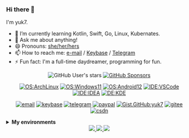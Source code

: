 ### Hi there 👋

<!--
**yuk7/yuk7** is a ✨ _special_ ✨ repository because its `README.md` (this file) appears on your GitHub profile.

Here are some ideas to get you started:

- 🔭 I’m currently working on ...
- 🌱 I’m currently learning ...
- 👯 I’m looking to collaborate on ...
- 🤔 I’m looking for help with ...
- 💬 Ask me about ...
- 📫 How to reach me: ...
- 😄 Pronouns: ...
- ⚡ Fun fact: ...
-->

I'm yuk7.

- 🌱 I’m currently learning Kotlin, Swift, Go, Linux, Kubernates.
- 💬 Ask me about anything!
- 😄 Pronouns: [she/her/hers](https://pronoun.is/she)
- 📫 How to reach me: [e-mail](mailto:yukx00@gmail.com) / [Keybase](https://keybase.io/yuk7) / [Telegram](https://t.me/yuk_7)
- ⚡ Fun fact: I'm a full-time daydreamer, programming for fun.



<div align="center">
  
  ![GitHub User's stars](https://img.shields.io/github/stars/yuk7?style=flat-square&affiliations=OWNER%2CCOLLABORATOR&label=GH%20stars)
  [![GitHub Sponsors](https://img.shields.io/github/sponsors/yuk7?label=GH%20sponsors&style=flat-square)](https://github.com/sponsors/yuk7)

  [![OS:ArchLinux](https://img.shields.io/badge/OS-ArchLinux-blue?style=flat-square&logo=arch-linux)](https://archlinux.org)
  [![OS:Windows11](https://img.shields.io/badge/OS-Windows11-blue?style=flat-square&logo=microsoft)](https://www.microsoft.com)
  [![OS:Android12](https://img.shields.io/badge/OS-Android12-green?style=flat-square&logo=android)](https://www.android.com/)
  [![IDE:VSCode](https://img.shields.io/badge/IDE-VSCode-blue?style=flat-square&logo=visualstudiocode)](https://code.visualstudio.com/)
  [![IDE:IDEA](https://img.shields.io/badge/IDE-IDEA-magenta?style=flat-square&logo=IntellijIDEA)](https://www.jetbrains.com/idea/)
  [![DE:KDE](https://img.shields.io/badge/DE-KDE-blue?style=flat-square&logo=KDE)](https://kde.org)

  [![email](https://img.shields.io/badge/Email-yukx00@gmail.com-red?style=flat-square&logo=gmail)](mailto:yukx00@gmail.com)
  [![keybase](https://img.shields.io/badge/Keybase-yuk7-blue?style=flat-square&logo=keybase)](https://keybase.io/yuk7)
  [![telegram](https://img.shields.io/badge/Telegram-yuk__7-blue?style=flat-square&logo=telegram)](https://t.me/yuk_7)
  [![paypal](https://img.shields.io/badge/PayPal-yuk77-blue?style=flat-square&logo=paypal)](https://paypal.me/yuk77)
  [![Gist.GitHub:yuk7](https://img.shields.io/badge/Gist-yuk7-red?style=flat-square&logo=GitHub)](https://gist.github.com/yuk7)
  [![gitee](https://img.shields.io/badge/gitee-yuk7-red?style=flat-square&logo=gitee)](https://gitee.com/yuk7)
  [![csdn](https://img.shields.io/badge/CSDN-yuk____7-red?style=flat-square&logo=c)](https://blog.csdn.net/yuk__7)
</div>

<details>
    <summary><strong>My environments</strong></summary>
    <details>
      <summary><strong>Laptop 1</strong></summary>
      <ul>
        <li>CPU: AMD Ryzen 7 4700U (max4.1GHz 4MB 8C X86_64)</li>
        <li>RAM: 16GB (DDR4-2666)</li>
        <li>SSD: 512GB (NVMe)</li>
        <li>OS1: Windows 11</li>
        <li>OS2: Arch Linux</li>
      </ul>
    </details>
    <details>
      <summary><strong>Laptop 2</strong></summary>
      <ul>
        <li>CPU: Intel Pentium N4200(max2.5GHz 2MB 4C X86_64)</li>
        <li>RAM: 8GB (LPDDR4-2133)</li>
        <li>SSD: 64GB (eMMC)</li>
        <li>OS1: Arch Linux</li>
      </ul>
    </details>
    <details>
      <summary><strong>Desktop 1</strong></summary>
      <ul>
        <li>CPU: AMD Ryzen 7 2700 (max4.1GHz 16MB 8C X86_64)</li>
        <li>RAM: 32GB (DDR4)</li>
        <li>SSD1: 1TB (NVMe)</li>
        <li>SSD1: 512GB (SATA)</li>
        <li>HDD: 1TB (SATA 7200rpm)
        <li>OS1: Arch Linux</li>
        <li>OS2: Windows 11</li>
      </ul>
    </details>
    <details>
      <summary><strong>SBC Server 1</strong></summary>
      <ul>
        <li>Model: Raspberry Pi 4</li>
        <li>CPU: Broadcom BCM2711 (max1.5GHz 1MB 4C ARMv8)</li>
        <li>RAM: 4GB</li>
        <li>SD: 32GB</li>
        <li>HDD: 1TB (SATA 7200rpm)</li>
        <li>OS: Arch Linux ARM AArch64</li>
      </ul>
    </details>
    <details>
      <summary><strong>SBC Server 2</strong></summary>
      <ul>
        <li>Model: Raspberry Pi B</li>
        <li>CPU: Broadcom BCM2835 (max700MHz 1MB 1C ARMv6)</li>
        <li>RAM: 512MB</li>
        <li>SD: 32GB</li>
        <li>OS: Ubuntu Server armhf</li>
      </ul>
    </details>
    
</details>

<div align="center">
  <a href="https://github.com/vn7n24fzkq/github-profile-summary-cards">
    <img src="https://github-profile-summary-cards.vercel.app/api/cards/profile-details?username=yuk7&theme=github" />
  </a>
  <a href="https://github.com/vn7n24fzkq/github-profile-summary-cards">
    <img src="https://github-profile-summary-cards.vercel.app/api/cards/stats?username=yuk7&theme=github" />
  </a>
  <a href="https://github.com/vn7n24fzkq/github-profile-summary-cards">
    <img src="https://github-profile-summary-cards.vercel.app/api/cards/repos-per-language?username=yuk7&theme=github" />
  </a>
</div>
